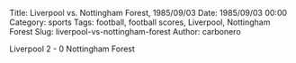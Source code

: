 Title: Liverpool vs. Nottingham Forest, 1985/09/03
Date: 1985/09/03 00:00
Category: sports
Tags: football, football scores, Liverpool, Nottingham Forest
Slug: liverpool-vs-nottingham-forest
Author: carbonero


Liverpool 2 - 0 Nottingham Forest
